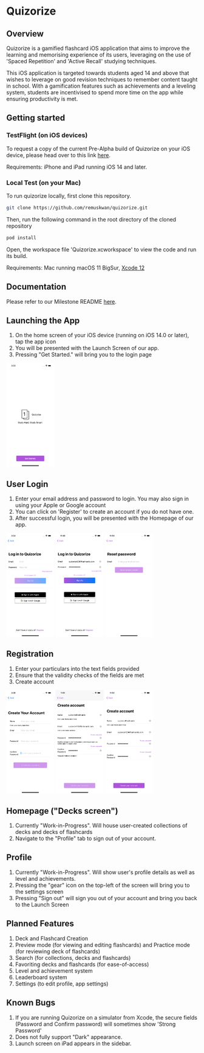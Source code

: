 # Quizorize
## Overview
Quizorize is a gamified flashcard iOS application that aims to improve the learning and memorising experience of its users, leveraging on the use of 'Spaced Repetition' and 'Active Recall' studying techniques. 

This iOS application is targeted towards students aged 14 and above that wishes to leverage on good revision techniques to remember content taught in school. With a gamification features such as achievements and a leveling system, students are incentivised to spend more time on the app while ensuring productivity is met.

## Getting started

### TestFlight (on iOS devices)

To request a copy of the current Pre-Alpha build of Quizorize on your iOS device, please head over to this link [here](https://forms.gle/QB14gRb8jx5TJTKe8).

Requirements: iPhone and iPad running iOS 14 and later.

### Local Test (on your Mac)

To run quizorize locally, first clone this repository.

```bash
git clone https://github.com/remuskwan/quizorize.git
``` 

Then, run the following command in the root directory of the cloned repository

```bash
pod install
```

Open, the workspace file 'Quizorize.xcworkspace' to view the code and run its build.

Requirements: Mac running macOS 11 BigSur, [Xcode 12](https://developer.apple.com/xcode/)

## Documentation

Please refer to our Milestone README [here](https://docs.google.com/document/d/1BBVJUarCBF2qy_ZWbH6zZka4ebhrtTBtQnHnmGUuizE/edit?ts=60afa18d).

## Launching the App

1. On the home screen of your iOS device (running on iOS 14.0 or later), tap the app icon
2. You will be presented with the Launch Screen of our app.
3. Pressing "Get Started." will bring you to the login page


<p align="left"><img src="public/ReadMeImgs/startView.png" width="25%"/></p>

## User Login
1. Enter your email address and password to login. You may also sign in using your Apple or Google account
2. You can click on 'Register' to create an account if you do not have one.
3. After successful login, you will be presented with the Homepage of our app.

<img src = "public/ReadMeImgs/login1.png" width ="25%" /> <img src = "public/ReadMeImgs/login2.png" width ="25%" /> <img src = "public/ReadMeImgs/login3.png" width ="25%" />

## Registration
1. Enter your particulars into the text fields provided
2. Ensure that the validity checks of the fields are met
3. Create account

<img src = "public/ReadMeImgs/register1.png" width ="25%" /> <img src = "public/ReadMeImgs/register2.png" width ="25%" /> <img src = "public/ReadMeImgs/register3.png" width ="25%" />

## Homepage ("Decks screen")
1. Currently "Work-in-Progress". Will house user-created collections of decks and decks of flashcards
2. Navigate to the "Profile" tab to sign out of your account.

## Profile
1. Currently "Work-in-Progress". Will show user's profile details as well as level and achievements.
2. Pressing the "gear" icon on the top-left of the screen will bring you to the settings screen
3. Pressing "Sign out" will sign you out of your account and bring you back to the Launch Screen

## Planned Features
1. Deck and Flashcard Creation
2. Preview mode (for viewing and editing flashcards) and Practice mode (for reviewing deck of flashcards)
3. Search (for collections, decks and flashcards)
4. Favoriting decks and flashcards (for ease-of-access)
5. Level and achievement system
6. Leaderboard system
7. Settings (to edit profile, app settings)

## Known Bugs
1. If you are running Quizorize on a simulator from Xcode, the secure fields (Password and Confirm password) will sometimes show 'Strong Password' 
2. Does not fully support "Dark" appearance.
3. Launch screen on iPad appears in the sidebar.
